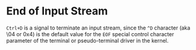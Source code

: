 # End of Input Stream

`Ctrl+D` is a signal to terminate an input stream, since the `^D` character (aka \04 or 0x4) is the default value for the `EOF` special control character parameter of the terminal or pseudo-terminal driver in the kernel.
